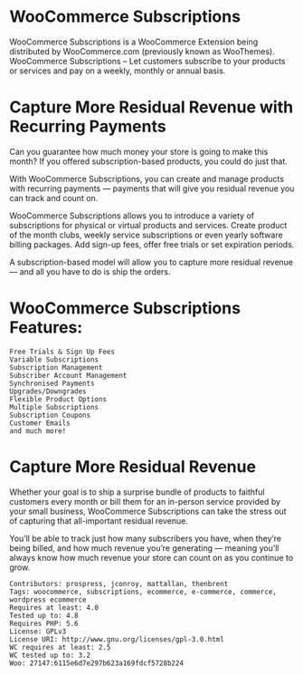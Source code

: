 # WooCommerce Subscriptions

WooCommerce Subscriptions is a WooCommerce Extension being distributed by WooCommerce.com (previously known as WooThemes). WooCommerce Subscriptions – Let customers subscribe to your products or services and pay on a weekly, monthly or annual basis.

# Capture More Residual Revenue with Recurring Payments

Can you guarantee how much money your store is going to make this month? If you offered subscription-based products, you could do just that.

With WooCommerce Subscriptions, you can create and manage products with recurring payments — payments that will give you residual revenue you can track and count on.

WooCommerce Subscriptions allows you to introduce a variety of subscriptions for physical or virtual products and services. Create product of the month clubs, weekly service subscriptions or even yearly software billing packages. Add sign-up fees, offer free trials or set expiration periods.

A subscription-based model will allow you to capture more residual revenue — and all you have to do is ship the orders.

# WooCommerce Subscriptions Features:

    Free Trials & Sign Up Fees
    Variable Subscriptions
    Subscription Management
    Subscriber Account Management
    Synchronised Payments
    Upgrades/Downgrades
    Flexible Product Options
    Multiple Subscriptions
    Subscription Coupons
    Customer Emails
    and much more!

# Capture More Residual Revenue

Whether your goal is to ship a surprise bundle of products to faithful customers every month or bill them for an in-person service provided by your small business, WooCommerce Subscriptions can take the stress out of capturing that all-important residual revenue.

You’ll be able to track just how many subscribers you have, when they’re being billed, and how much revenue you’re generating — meaning you’ll always know how much revenue your store can count on as you continue to grow.

    Contributors: prospress, jconroy, mattallan, thenbrent
    Tags: woocommerce, subscriptions, ecommerce, e-commerce, commerce, wordpress ecommerce
    Requires at least: 4.0
    Tested up to: 4.8
    Requires PHP: 5.6
    License: GPLv3
    License URI: http://www.gnu.org/licenses/gpl-3.0.html
    WC requires at least: 2.5
    WC tested up to: 3.2
    Woo: 27147:6115e6d7e297b623a169fdcf5728b224
